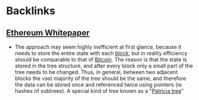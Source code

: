 
# Backlinks
## [Ethereum Whitepaper](<Ethereum Whitepaper.md>)
- The approach may seem highly inefficient at first glance, because it needs to store the entire state with each [block](<block.md>), but in reality efficiency should be comparable to that of [Bitcoin](<Bitcoin.md>). The reason is that the state is stored in the tree structure, and after every block only a small part of the tree needs to be changed. Thus, in general, between two adjacent blocks the vast majority of the tree should be the same, and therefore the data can be stored once and referenced twice using pointers (ie. hashes of subtrees). A special kind of tree known as a "[Patricia tree](<Patricia tree.md>)"

